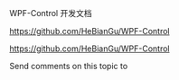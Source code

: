 ﻿WPF-Control 开发文档

https://github.com/HeBianGu/WPF-Control
<p><a href="https://github.com/HeBianGu/WPF-Control" target="_blank" rel="noopener noreferrer">https://github.com/HeBianGu/WPF-Control</a></p>

Send comments on this topic to [](mailto:?Subject=WPF-Control%20开发文档)
